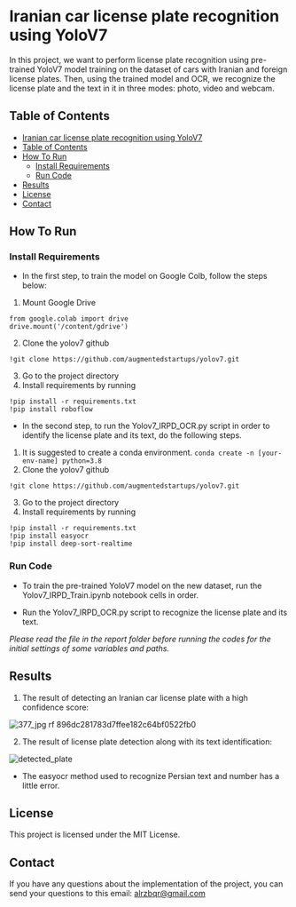 # Iranian car license plate recognition using YoloV7 

In this project, we want to perform license plate recognition using pre-trained YoloV7 model training on the dataset of cars with Iranian and foreign license plates.
Then, using the trained model and OCR, we recognize the license plate and the text in it in three modes: photo, video and webcam.

## Table of Contents

- [Iranian car license plate recognition using YoloV7](#iranian-car-license-plate-recognition-using-yolov7)
- [Table of Contents](#table-of-contents)
- [How To Run](#how-to-run)
  - [Install Requirements](#install-requirements)
  - [Run Code](#run-code)
- [Results](#results)
- [License](#license)
- [Contact](#contact)

## How To Run

### Install Requirements

- In the first step, to train the model on Google Colb, follow the steps below:
1. Mount Google Drive
```
from google.colab import drive
drive.mount('/content/gdrive')
```
2. Clone the yolov7 github
```
!git clone https://github.com/augmentedstartups/yolov7.git
```
3. Go to the project directory
4. Install requirements by running
```
!pip install -r requirements.txt
!pip install roboflow
```

- In the second step, to run the Yolov7_IRPD_OCR.py script in order to identify the license plate and its text, do the following steps.
1. It is suggested to create a conda environment. `conda create -n [your-env-name] python=3.8`
2. Clone the yolov7 github
```
!git clone https://github.com/augmentedstartups/yolov7.git
```
3. Go to the project directory
4. Install requirements by running
```
!pip install -r requirements.txt
!pip install easyocr
!pip install deep-sort-realtime
```

### Run Code

- To train the pre-trained YoloV7 model on the new dataset, run the Yolov7_IRPD_Train.ipynb notebook cells in order.

- Run the Yolov7_IRPD_OCR.py script to recognize the license plate and its text.

*Please read the file in the report folder before running the codes for the initial settings of some variables and paths.*

## Results

1. The result of detecting an Iranian car license plate with a high confidence score:

![377_jpg rf 896dc281783d7ffee182c64bf0522fb0](https://user-images.githubusercontent.com/112625556/219901873-967bbc88-2f74-4fdb-af5d-8bb287b681e2.jpg)

2. The result of license plate detection along with its text identification:

![detected_plate](https://user-images.githubusercontent.com/112625556/219901883-aaf91592-3f70-470e-87a1-57abace7a746.png)

- The easyocr method used to recognize Persian text and number has a little error.

## License

This project is licensed under the MIT License.

## Contact

If you have any questions about the implementation of the project, you can send your questions to this email: alrzbqr@gmail.com
